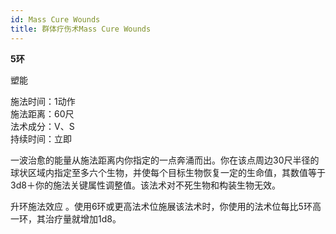```yaml
---
id: Mass Cure Wounds
title: 群体疗伤术Mass Cure Wounds
---
```


**5环**

塑能

施法时间：1动作  
施法距离：60尺  
法术成分：V、S  
持续时间：立即  


一波治愈的能量从施法距离内你指定的一点奔涌而出。你在该点周边30尺半径的球状区域内指定至多六个生物，并使每个目标生物恢复一定的生命值，其数值等于3d8＋你的施法关键属性调整值。该法术对不死生物和构装生物无效。

升环施法效应
。使用6环或更高法术位施展该法术时，你使用的法术位每比5环高一环，其治疗量就增加1d8。
